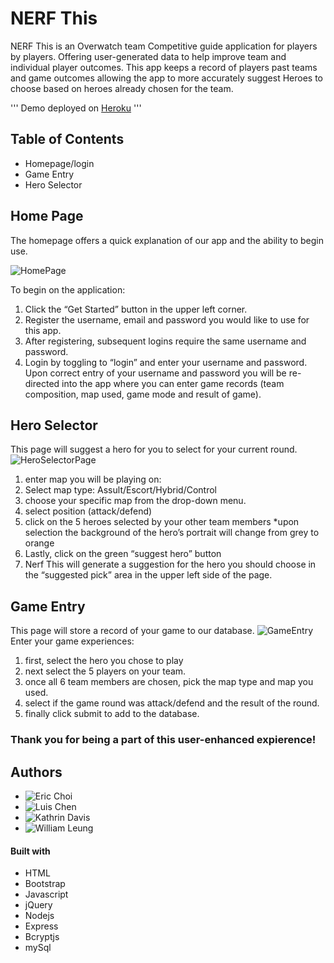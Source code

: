 # NERF This

NERF This is an Overwatch team Competitive guide application for players by players. Offering user-generated data to help improve team and individual player outcomes. This app keeps a record of players past teams and game outcomes allowing the app to more accurately suggest Heroes to choose based on heroes already chosen for the team.

'''
Demo deployed on [Heroku](https://dry-journey-45708.herokuapp.com/)
'''

## Table of Contents
- Homepage/login
- Game Entry
- Hero Selector


## Home Page
The homepage offers a quick explanation of our app and the ability to begin use.

![HomePage](https://user-images.githubusercontent.com/16066443/26999987-16fe0626-4d5b-11e7-8599-d5ac8779ef75.PNG)

To begin on the application:
1. Click the “Get Started” button in the upper left corner.
2. Register the username, email and password you would like to use for this app.
3. After registering, subsequent logins require the same username and password.
4. Login by toggling to “login” and enter your username and password.
Upon correct entry of your username and password you will be re-directed into the app where you can enter game records (team composition, map used, game mode and result of game).

## Hero Selector
This page will suggest a hero for you to select for your current round.
![HeroSelectorPage](https://user-images.githubusercontent.com/16066443/26999977-c97904be-4d5a-11e7-94bb-72861a84558d.PNG)

1. enter map you will be playing on:
2. Select map type: Assult/Escort/Hybrid/Control
3. choose your specific map from the drop-down menu.
4. select position (attack/defend)
5. click on the 5 heroes selected by your other team members
*upon selection the background of the hero’s portrait will change from grey to orange
6. Lastly, click on the green “suggest hero” button
7. Nerf This will generate a suggestion for the hero you should choose in the “suggested pick” area in the upper left side of the page.

## Game Entry
This page will store a record of your game to our database.
![GameEntry](https://user-images.githubusercontent.com/16066443/26999981-f8583926-4d5a-11e7-8a9f-c6e6c016b184.PNG)
Enter your game experiences:
1. first, select the hero you chose to play
2. next select the 5 players on your team.
3. once all 6 team members are chosen, pick the map type and map you used.
4. select if the game round was attack/defend and the result of the round.
5. finally click submit to add to the database.

### Thank you for being a part of this user-enhanced expierence!

## Authors
 - ![Eric Choi](https://github.com/eric2turbo)
 - ![Luis Chen](https://github.com/c297009200)
 - ![Kathrin Davis](https://github.com/KathrinDavis)
 - ![William Leung](https://github.com/thisiswhale)

#### Built with
 - HTML
 - Bootstrap
 - Javascript
 - jQuery
 - Nodejs
 - Express
 - Bcryptjs
 - mySql
